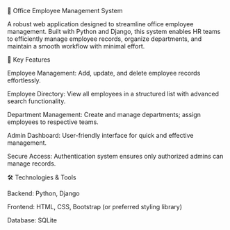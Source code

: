 🏢 Office Employee Management System

A robust web application designed to streamline office employee management. Built with Python and Django, this system enables HR teams to efficiently manage employee records, organize departments, and maintain a smooth workflow with minimal effort.

🔹 Key Features

Employee Management: Add, update, and delete employee records effortlessly.

Employee Directory: View all employees in a structured list with advanced search functionality.

Department Management: Create and manage departments; assign employees to respective teams.

Admin Dashboard: User-friendly interface for quick and effective management.

Secure Access: Authentication system ensures only authorized admins can manage records.

🛠️ Technologies & Tools

Backend: Python, Django

Frontend: HTML, CSS, Bootstrap (or preferred styling library)

Database: SQLite 
